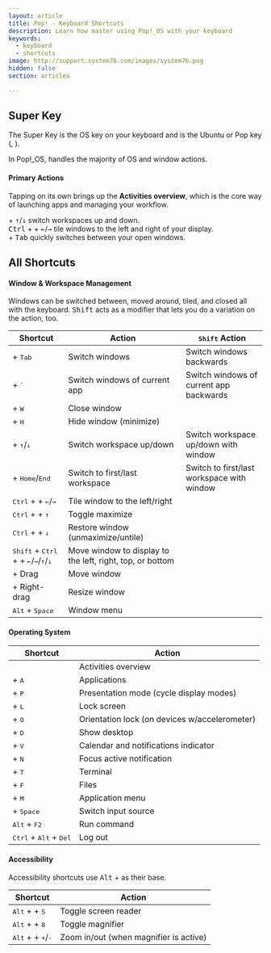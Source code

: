 ```yaml
---
layout: article
title: Pop! - Keyboard Shortcuts
description: Learn how master using Pop!_OS with your keyboard
keywords:
  - keyboard
  - shortcuts
image: http://support.system76.com/images/system76.png
hidden: false
section: articles

---
```


## Super Key

The Super Key is the OS key on your keyboard and is the Ubuntu or Pop key (<kbd><i class="fl-ubuntu"></i></kbd>, <kbd><span class="fl-pop-key"></span></kbd>).

In Pop!\_OS, <kbd><span class="fl-pop-key"></span></kbd> handles the majority of OS and window actions.

#### Primary Actions

Tapping <kbd><span class="fl-pop-key"></span></kbd> on its own brings up the **Activities overview**, which is the core way of launching apps and managing your workflow.

<kbd><span class="fl-pop-key"></span></kbd> + <kbd>↑</kbd>/<kbd>↓</kbd> switch workspaces up and down.  
<kbd>Ctrl</kbd> + <kbd><span class="fl-pop-key"></span></kbd> + <kbd>←</kbd>/<kbd>→</kbd> tile windows to the left and right of your display.  
<kbd><span class="fl-pop-key"></span></kbd> + <kbd>Tab</kbd> quickly switches between your open windows.  

## All Shortcuts

#### Window & Workspace Management

Windows can be switched between, moved around, tiled, and closed all with the keyboard. <kbd>Shift</kbd> acts as a modifier that lets you do a variation on the action, too.

| Shortcut | Action  | <kbd>Shift</kbd> Action |
| -------- | --------- | ------ |
| <kbd><span class="fl-pop-key"></span></kbd> + <kbd>Tab</kbd> | Switch windows | Switch windows backwards |
| <kbd><span class="fl-pop-key"></span></kbd> + <kbd>`</kbd> | Switch windows of current app | Switch windows of current app backwards |
| <kbd><span class="fl-pop-key"></span></kbd> + <kbd>W</kbd> | Close window | |
| <kbd><span class="fl-pop-key"></span></kbd> + <kbd>H</kbd> | Hide window (minimize) | |
| <kbd><span class="fl-pop-key"></span></kbd> + <kbd>↑</kbd>/<kbd>↓</kbd> | Switch workspace up/down | Switch workspace up/down with window |
| <kbd><span class="fl-pop-key"></span></kbd> + <kbd>Home</kbd>/<kbd>End</kbd> | Switch to first/last workspace | Switch to first/last workspace with window |
| <kbd>Ctrl</kbd> + <kbd><span class="fl-pop-key"></span></kbd> + <kbd>←</kbd>/<kbd>→</kbd> | Tile window to the left/right | |
| <kbd>Ctrl</kbd> + <kbd><span class="fl-pop-key"></span></kbd> + <kbd>↑</kbd> | Toggle maximize | |
| <kbd>Ctrl</kbd> + <kbd><span class="fl-pop-key"></span></kbd> + <kbd>↓</kbd> | Restore window (unmaximize/untile) | |
| <kbd>Shift</kbd> + <kbd>Ctrl</kbd> + <kbd><span class="fl-pop-key"></span></kbd> + <kbd>←</kbd>/<kbd>→</kbd>/<kbd>↑</kbd>/<kbd>↓</kbd> | Move window to display to the left, right, top, or bottom | |
| <kbd><span class="fl-pop-key"></span></kbd> + Drag | Move window | |
| <kbd><span class="fl-pop-key"></span></kbd> + Right-drag | Resize window | |
| <kbd>Alt</kbd> + <kbd>Space</kbd> | Window menu |

#### Operating System

| Shortcut | Action |
| -------- | ------ |
| <kbd><span class="fl-pop-key"></span></kbd> | Activities overview |
| <kbd><span class="fl-pop-key"></span></kbd> + <kbd>A</kbd> | Applications |
| <kbd><span class="fl-pop-key"></span></kbd> + <kbd>P</kbd> | Presentation mode (cycle display modes) |
| <kbd><span class="fl-pop-key"></span></kbd> + <kbd>L</kbd> | Lock screen |
| <kbd><span class="fl-pop-key"></span></kbd> + <kbd>O</kbd> | Orientation lock (on devices w/accelerometer) |
| <kbd><span class="fl-pop-key"></span></kbd> + <kbd>D</kbd> | Show desktop |
| <kbd><span class="fl-pop-key"></span></kbd> + <kbd>V</kbd> | Calendar and notifications indicator |
| <kbd><span class="fl-pop-key"></span></kbd> + <kbd>N</kbd> | Focus active notification |
| <kbd><span class="fl-pop-key"></span></kbd> + <kbd>T</kbd> | Terminal |
| <kbd><span class="fl-pop-key"></span></kbd> + <kbd>F</kbd> | Files |
| <kbd><span class="fl-pop-key"></span></kbd> + <kbd>M</kbd> | Application menu |
| <kbd><span class="fl-pop-key"></span></kbd> + <kbd>Space</kbd> | Switch input source |
| <kbd>Alt</kbd> + <kbd>F2</kbd> | Run command |
| <kbd>Ctrl</kbd> + <kbd>Alt</kbd> + <kbd>Del</kbd> | Log out |

#### Accessibility

Accessibility shortcuts use <kbd>Alt</kbd> + <kbd><span class="fl-pop-key"></span></kbd> as their base.

| Shortcut | Action |
| -------- | ------ |
| <kbd>Alt</kbd> + <kbd><span class="fl-pop-key"></span></kbd> + <kbd>S</kbd> | Toggle screen reader |
| <kbd>Alt</kbd> + <kbd><span class="fl-pop-key"></span></kbd> + <kbd>8</kbd> | Toggle magnifier |
| <kbd>Alt</kbd> + <kbd><span class="fl-pop-key"></span></kbd> + <kbd>+</kbd>/<kbd>-</kbd> | Zoom in/out (when magnifier is active) |
